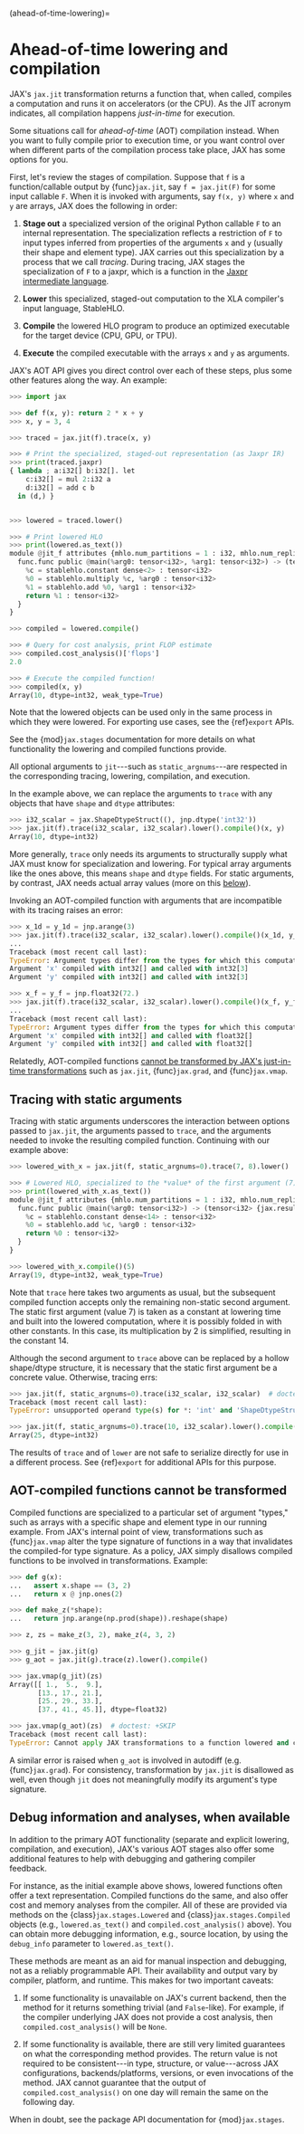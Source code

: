 (ahead-of-time-lowering)=

# Ahead-of-time lowering and compilation

<!--* freshness: { reviewed: '2024-06-12' } *-->

JAX's `jax.jit` transformation returns a function that, when called,
compiles a computation and runs it on accelerators (or the CPU). As
the JIT acronym indicates, all compilation happens _just-in-time_ for
execution.

Some situations call for _ahead-of-time_ (AOT) compilation instead. When you
want to fully compile prior to execution time, or you want control over when
different parts of the compilation process take place, JAX has some options for
you.

First, let's review the stages of compilation. Suppose that `f` is a
function/callable output by {func}`jax.jit`, say `f = jax.jit(F)` for some input
callable `F`. When it is invoked with arguments, say `f(x, y)` where `x` and `y`
are arrays, JAX does the following in order:

1. **Stage out** a specialized version of the original Python callable
   `F` to an internal representation. The specialization reflects a
   restriction of `F` to input types inferred from properties of the
   arguments `x` and `y` (usually their shape and element type). JAX
   carries out this specialization by a process that we call
   _tracing_. During tracing, JAX stages the specialization of `F` to
   a jaxpr, which is a function in the [Jaxpr intermediate
   language](https://docs.jax.dev/en/latest/jaxpr.html).

2. **Lower** this specialized, staged-out computation to the XLA compiler's
   input language, StableHLO.

3. **Compile** the lowered HLO program to produce an optimized executable for
   the target device (CPU, GPU, or TPU).

4. **Execute** the compiled executable with the arrays `x` and `y` as arguments.

JAX's AOT API gives you direct control over each of these steps, plus
some other features along the way. An example:

```python
>>> import jax

>>> def f(x, y): return 2 * x + y
>>> x, y = 3, 4

>>> traced = jax.jit(f).trace(x, y)

>>> # Print the specialized, staged-out representation (as Jaxpr IR)
>>> print(traced.jaxpr)
{ lambda ; a:i32[] b:i32[]. let
    c:i32[] = mul 2:i32 a
    d:i32[] = add c b
  in (d,) }


>>> lowered = traced.lower()

>>> # Print lowered HLO
>>> print(lowered.as_text())
module @jit_f attributes {mhlo.num_partitions = 1 : i32, mhlo.num_replicas = 1 : i32} {
  func.func public @main(%arg0: tensor<i32>, %arg1: tensor<i32>) -> (tensor<i32> {jax.result_info = "result"}) {
    %c = stablehlo.constant dense<2> : tensor<i32>
    %0 = stablehlo.multiply %c, %arg0 : tensor<i32>
    %1 = stablehlo.add %0, %arg1 : tensor<i32>
    return %1 : tensor<i32>
  }
}

>>> compiled = lowered.compile()

>>> # Query for cost analysis, print FLOP estimate
>>> compiled.cost_analysis()['flops']
2.0

>>> # Execute the compiled function!
>>> compiled(x, y)
Array(10, dtype=int32, weak_type=True)

```

Note that the lowered objects can be used only in the same process
in which they were lowered. For exporting use cases, see the {ref}`export` APIs.

See the {mod}`jax.stages` documentation for more details on what functionality
the lowering and compiled functions provide.

All optional arguments to `jit`---such as `static_argnums`---are respected in
the corresponding tracing, lowering, compilation, and execution.

In the example above, we can replace the arguments to `trace` with any objects
that have `shape` and `dtype` attributes:

```python
>>> i32_scalar = jax.ShapeDtypeStruct((), jnp.dtype('int32'))
>>> jax.jit(f).trace(i32_scalar, i32_scalar).lower().compile()(x, y)
Array(10, dtype=int32)

```

More generally, `trace` only needs its arguments to structurally supply what JAX
must know for specialization and lowering. For typical array arguments like the
ones above, this means `shape` and `dtype` fields. For static arguments, by
contrast, JAX needs actual array values (more on this
[below](#tracing-with-static-arguments)).

Invoking an AOT-compiled function with arguments that are incompatible with its
tracing raises an error:

```python
>>> x_1d = y_1d = jnp.arange(3)
>>> jax.jit(f).trace(i32_scalar, i32_scalar).lower().compile()(x_1d, y_1d)  # doctest: +IGNORE_EXCEPTION_DETAIL
...
Traceback (most recent call last):
TypeError: Argument types differ from the types for which this computation was compiled. The mismatches are:
Argument 'x' compiled with int32[] and called with int32[3]
Argument 'y' compiled with int32[] and called with int32[3]

>>> x_f = y_f = jnp.float32(72.)
>>> jax.jit(f).trace(i32_scalar, i32_scalar).lower().compile()(x_f, y_f)  # doctest: +IGNORE_EXCEPTION_DETAIL
...
Traceback (most recent call last):
TypeError: Argument types differ from the types for which this computation was compiled. The mismatches are:
Argument 'x' compiled with int32[] and called with float32[]
Argument 'y' compiled with int32[] and called with float32[]

```

Relatedly, AOT-compiled functions [cannot be transformed by JAX's just-in-time
transformations](#aot-compiled-functions-cannot-be-transformed) such as
`jax.jit`, {func}`jax.grad`, and {func}`jax.vmap`.


## Tracing with static arguments

Tracing with static arguments underscores the interaction between options
passed to `jax.jit`, the arguments passed to `trace`, and the arguments needed
to invoke the resulting compiled function. Continuing with our example above:

```python
>>> lowered_with_x = jax.jit(f, static_argnums=0).trace(7, 8).lower()

>>> # Lowered HLO, specialized to the *value* of the first argument (7)
>>> print(lowered_with_x.as_text())
module @jit_f attributes {mhlo.num_partitions = 1 : i32, mhlo.num_replicas = 1 : i32} {
  func.func public @main(%arg0: tensor<i32>) -> (tensor<i32> {jax.result_info = "result"}) {
    %c = stablehlo.constant dense<14> : tensor<i32>
    %0 = stablehlo.add %c, %arg0 : tensor<i32>
    return %0 : tensor<i32>
  }
}

>>> lowered_with_x.compile()(5)
Array(19, dtype=int32, weak_type=True)

```

Note that `trace` here takes two arguments as usual, but the subsequent compiled
function accepts only the remaining non-static second argument. The static first
argument (value 7) is taken as a constant at lowering time and built into the
lowered computation, where it is possibly folded in with other constants. In
this case, its multiplication by 2 is simplified, resulting in the constant 14.

Although the second argument to `trace` above can be replaced by a hollow
shape/dtype structure, it is necessary that the static first argument be a
concrete value. Otherwise, tracing errs:

```python
>>> jax.jit(f, static_argnums=0).trace(i32_scalar, i32_scalar)  # doctest: +SKIP
Traceback (most recent call last):
TypeError: unsupported operand type(s) for *: 'int' and 'ShapeDtypeStruct'

>>> jax.jit(f, static_argnums=0).trace(10, i32_scalar).lower().compile()(5)
Array(25, dtype=int32)

```

The results of `trace` and of `lower` are not safe to serialize directly for use
in a different process. See {ref}`export` for additional APIs for this purpose.

## AOT-compiled functions cannot be transformed

Compiled functions are specialized to a particular set of argument "types," such
as arrays with a specific shape and element type in our running example. From
JAX's internal point of view, transformations such as {func}`jax.vmap` alter the
type signature of functions in a way that invalidates the compiled-for type
signature. As a policy, JAX simply disallows compiled functions to be involved
in transformations. Example:

```python
>>> def g(x):
...   assert x.shape == (3, 2)
...   return x @ jnp.ones(2)

>>> def make_z(*shape):
...   return jnp.arange(np.prod(shape)).reshape(shape)

>>> z, zs = make_z(3, 2), make_z(4, 3, 2)

>>> g_jit = jax.jit(g)
>>> g_aot = jax.jit(g).trace(z).lower().compile()

>>> jax.vmap(g_jit)(zs)
Array([[ 1.,  5.,  9.],
       [13., 17., 21.],
       [25., 29., 33.],
       [37., 41., 45.]], dtype=float32)

>>> jax.vmap(g_aot)(zs)  # doctest: +SKIP
Traceback (most recent call last):
TypeError: Cannot apply JAX transformations to a function lowered and compiled for a particular signature. Detected argument of Tracer type <class 'jax._src.interpreters.batching.BatchTracer'>

```

A similar error is raised when `g_aot` is involved in autodiff
(e.g. {func}`jax.grad`). For consistency, transformation by `jax.jit` is
disallowed as well, even though `jit` does not meaningfully modify its
argument's type signature.


## Debug information and analyses, when available

In addition to the primary AOT functionality (separate and explicit lowering,
compilation, and execution), JAX's various AOT stages also offer some additional
features to help with debugging and gathering compiler feedback.

For instance, as the initial example above shows, lowered functions often offer
a text representation. Compiled functions do the same, and also offer cost and
memory analyses from the compiler. All of these are provided via methods on the
{class}`jax.stages.Lowered` and {class}`jax.stages.Compiled` objects (e.g.,
`lowered.as_text()` and `compiled.cost_analysis()` above).
You can obtain more debugging information, e.g., source location,
by using the `debug_info` parameter to `lowered.as_text()`.

These methods are meant as an aid for manual inspection and debugging, not as a
reliably programmable API. Their availability and output vary by compiler,
platform, and runtime. This makes for two important caveats:

1. If some functionality is unavailable on JAX's current backend, then the
   method for it returns something trivial (and `False`-like). For example, if
   the compiler underlying JAX does not provide a cost analysis, then
   `compiled.cost_analysis()` will be `None`.

2. If some functionality is available, there are still very limited guarantees
   on what the corresponding method provides. The return value is not required
   to be consistent---in type, structure, or value---across JAX configurations,
   backends/platforms, versions, or even invocations of the method. JAX cannot
   guarantee that the output of `compiled.cost_analysis()` on one day will
   remain the same on the following day.

When in doubt, see the package API documentation for {mod}`jax.stages`.
